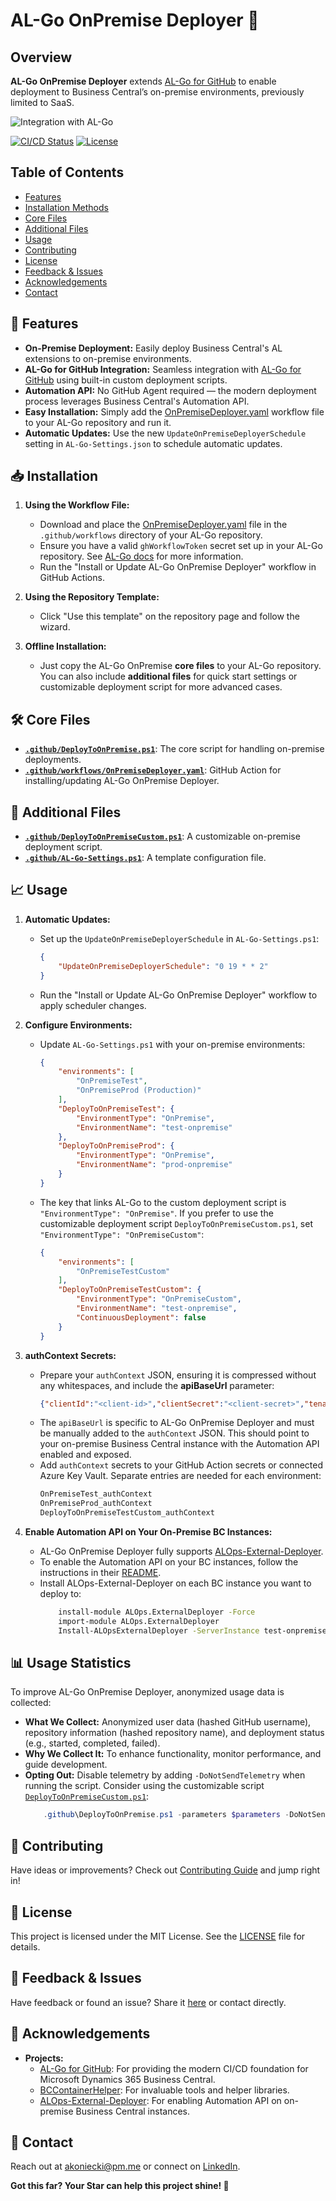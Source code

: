 # AL-Go OnPremise Deployer 🚀

## Overview
**AL-Go OnPremise Deployer** extends [AL-Go for GitHub](https://github.com/microsoft/AL-Go) to enable deployment to Business Central’s on-premise environments, previously limited to SaaS.

![Integration with AL-Go](https://i.ibb.co/wsZ2LDx/al-go-onpremise-deployer-img1.png)

[![CI/CD Status](https://img.shields.io/github/actions/workflow/status/akoniecki/AL-Go-OnPremise-Deployer/CICD.yml)](https://github.com/akoniecki/AL-Go-OnPremise-Deployer/actions)
[![License](https://img.shields.io/github/license/akoniecki/AL-Go-OnPremise-Deployer)](LICENSE)

## Table of Contents
- [Features](#-features)
- [Installation Methods](#-installation-methods)
- [Core Files](#-core-files)
- [Additional Files](#-additional-files)
- [Usage](#-usage)
- [Contributing](#-contributing)
- [License](#-license)
- [Feedback & Issues](#-feedback--issues)
- [Acknowledgements](#-acknowledgements)
- [Contact](#-contact)

## 🚀 Features
- **On-Premise Deployment:** Easily deploy Business Central's AL extensions to on-premise environments.
- **AL-Go for GitHub Integration:** Seamless integration with [AL-Go for GitHub](https://github.com/microsoft/AL-Go) using built-in custom deployment scripts.
- **Automation API:** No GitHub Agent required — the modern deployment process leverages Business Central's Automation API.
- **Easy Installation:** Simply add the [OnPremiseDeployer.yaml](https://github.com/akoniecki/AL-Go-OnPremise-Deployer/blob/main/.github/workflows/OnPremiseDeployer.yaml) workflow file to your AL-Go repository and run it.
- **Automatic Updates:** Use the new `UpdateOnPremiseDeployerSchedule` setting in `AL-Go-Settings.json` to schedule automatic updates.

## 📥 Installation
1. **Using the Workflow File:**
    - Download and place the [OnPremiseDeployer.yaml](https://github.com/akoniecki/AL-Go-OnPremise-Deployer/blob/main/.github/workflows/OnPremiseDeployer.yaml) file in the `.github/workflows` directory of your AL-Go repository.
    - Ensure you have a valid `ghWorkflowToken` secret set up in your AL-Go repository. See [AL-Go docs](https://github.com/microsoft/AL-Go/blob/main/Scenarios/UpdateAlGoSystemFiles.md) for more information.
    - Run the "Install or Update AL-Go OnPremise Deployer" workflow in GitHub Actions.

2. **Using the Repository Template:**
    - Click "Use this template" on the repository page and follow the wizard.

3. **Offline Installation:**
    - Just copy the AL-Go OnPremise **core files** to your AL-Go repository. You can also include **additional files** for quick start settings or customizable deployment script for more advanced cases.

## 🛠️ Core Files
- **[`.github/DeployToOnPremise.ps1`](https://github.com/akoniecki/AL-Go-OnPremise-Deployer/blob/main/.github/DeployToOnPremise.ps1)**: The core script for handling on-premise deployments.
- **[`.github/workflows/OnPremiseDeployer.yaml`](https://github.com/akoniecki/AL-Go-OnPremise-Deployer/blob/main/.github/workflows/OnPremiseDeployer.yaml)**: GitHub Action for installing/updating AL-Go OnPremise Deployer.

## 🧰 Additional Files
- **[`.github/DeployToOnPremiseCustom.ps1`](https://github.com/akoniecki/AL-Go-OnPremise-Deployer/blob/main/.github/DeployToOnPremiseCustom.ps1)**: A customizable on-premise deployment script.
- **[`.github/AL-Go-Settings.ps1`](https://github.com/akoniecki/AL-Go-OnPremise-Deployer/blob/main/.github/AL-Go-Settings.ps1)**: A template configuration file.

## 📈 Usage    
1. **Automatic Updates:**
    - Set up the `UpdateOnPremiseDeployerSchedule` in `AL-Go-Settings.ps1`:
        ```json
        {
            "UpdateOnPremiseDeployerSchedule": "0 19 * * 2"
        }
        ```
    - Run the "Install or Update AL-Go OnPremise Deployer" workflow to apply scheduler changes.

2. **Configure Environments:**
    - Update `AL-Go-Settings.ps1` with your on-premise environments:
        ```json
        {
            "environments": [
                "OnPremiseTest",
                "OnPremiseProd (Production)"
            ],
            "DeployToOnPremiseTest": {
                "EnvironmentType": "OnPremise",
                "EnvironmentName": "test-onpremise"
            },
            "DeployToOnPremiseProd": {
                "EnvironmentType": "OnPremise",
                "EnvironmentName": "prod-onpremise"
            }
        }
        ```
    - The key that links AL-Go to the custom deployment script is `"EnvironmentType": "OnPremise"`. If you prefer to use the customizable deployment script `DeployToOnPremiseCustom.ps1`, set `"EnvironmentType": "OnPremiseCustom"`:
        ```json
        {
            "environments": [
                "OnPremiseTestCustom"
            ],
            "DeployToOnPremiseTestCustom": {
                "EnvironmentType": "OnPremiseCustom",
                "EnvironmentName": "test-onpremise",
                "ContinuousDeployment": false 
            }
        }
        ```

3. **authContext Secrets:**
    - Prepare your `authContext` JSON, ensuring it is compressed without any whitespaces, and include the **apiBaseUrl** parameter:
        ```json
        {"clientId":"<client-id>","clientSecret":"<client-secret>","tenantId":"<tenant-id>","apiBaseUrl":"<https://yourOnPremBcServer.westeurope.cloudapp.azure.com>"}
        ```
    - The `apiBaseUrl` is specific to AL-Go OnPremise Deployer and must be manually added to the `authContext` JSON. This should point to your on-premise Business Central instance with the Automation API enabled and exposed.
    - Add `authContext` secrets to your GitHub Action secrets or connected Azure Key Vault. Separate entries are needed for each environment:
        ```markdown
        OnPremiseTest_authContext
        OnPremiseProd_authContext
        DeployToOnPremiseTestCustom_authContext
        ```

4. **Enable Automation API on Your On-Premise BC Instances:**
    - AL-Go OnPremise Deployer fully supports [ALOps-External-Deployer](https://github.com/HodorNV/ALOps-External-Deployer).
    - To enable the Automation API on your BC instances, follow the instructions in their [README](https://github.com/HodorNV/ALOps-External-Deployer).
    - Install ALOps-External-Deployer on each BC instance you want to deploy to:
        ```bash
            install-module ALOps.ExternalDeployer -Force
            import-module ALOps.ExternalDeployer 
            Install-ALOpsExternalDeployer -ServerInstance test-onpremise
        ```

## 📊 Usage Statistics
To improve AL-Go OnPremise Deployer, anonymized usage data is collected:

- **What We Collect:** Anonymized user data (hashed GitHub username), repository information (hashed repository name), and deployment status (e.g., started, completed, failed).
- **Why We Collect It:** To enhance functionality, monitor performance, and guide development.
- **Opting Out:** Disable telemetry by adding `-DoNotSendTelemetry` when running the script. Consider using the customizable script [`DeployToOnPremiseCustom.ps1`](https://github.com/akoniecki/AL-Go-OnPremise-Deployer/blob/main/.github/DeployToOnPremiseCustom.ps1):
    ```powershell
        .github\DeployToOnPremise.ps1 -parameters $parameters -DoNotSendTelemetry
    ```

## 🌟 Contributing
Have ideas or improvements? Check out [Contributing Guide](CONTRIBUTING.md) and jump right in!

## 📜 License
This project is licensed under the MIT License. See the [LICENSE](LICENSE) file for details.

## 💬 Feedback & Issues
Have feedback or found an issue? Share it [here](https://github.com/akoniecki/AL-Go-OnPremise-Deployer/issues) or contact directly.

## 🙌 Acknowledgements
- **Projects:**
    - [AL-Go for GitHub](https://github.com/microsoft/AL-Go): For providing the modern CI/CD foundation for Microsoft Dynamics 365 Business Central.
    - [BCContainerHelper](https://github.com/microsoft/navcontainerhelper): For invaluable tools and helper libraries.
    - [ALOps-External-Deployer](https://github.com/HodorNV/ALOps-External-Deployer): For enabling Automation API on on-premise Business Central instances.

## 📧 Contact
Reach out at [akoniecki@pm.me](mailto:akoniecki@pm.me) or connect on [LinkedIn](https://www.linkedin.com/in/akoniecki/).

**Got this far? Your Star can help this project shine! 🌟**